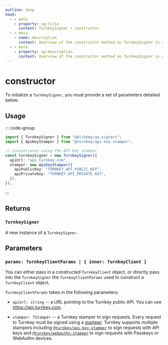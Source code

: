 ```yaml
---
outline: deep
head:
  - - meta
    - property: og:title
      content: TurnkeySigner • constructor
  - - meta
    - name: description
      content: Overview of the constructor method on TurnkeySigner in aa-signers
  - - meta
    - property: og:description
      content: Overview of the constructor method on TurnkeySigner in aa-signers
---
```


# constructor

To initialize a `TurnkeySigner`, you must provide a set of parameters detailed below.

## Usage

::: code-group

```ts [example.ts]
import { TurnkeySigner } from "@alchemy/aa-signers";
import { ApiKeyStamper } from "@turnkey/api-key-stamper";

// instantiates using the API Key stamper
const turnkeySigner = new TurnkeySigner({
  apiUrl: "api.turnkey.com",
  stamper: new ApiKeyStamper({
    apiPublicKey: "TURNKEY_API_PUBLIC_KEY",
    apiPrivateKey: "TURNKEY_API_PRIVATE_KEY",
  }),
});
```

:::

## Returns

### `TurnkeySigner`

A new instance of a `TurnkeySigner`.

## Parameters

### `params: TurnkeyClientParams | { inner: TurnkeyClient }`

You can either pass in a constructed `TurnkeyClient` object, or directly pass into the `TurnkeySigner` the `TurnkeyClientParams` used to construct a `TurnkeyClient` object.

`TurnkeyClientParams` takes in the following parameters:

- `apiUrl: string` -- a URL pointing to the Turnkey public API. You can use https://api.turnkey.com.

- `stamper: TStamper` -- a Turnkey stamper to sign requests. Every request to Turnkey must be signed using a [stamper](https://docs.turnkey.com/category/api-design). Turnkey supports multiple stampers including [`@turnkey/api-key-stamper`](https://github.com/tkhq/sdk/tree/main/packages/api-key-stamper) to sign requests with API keys and [`@turnkey/webauthn-stamper`](https://github.com/tkhq/sdk/tree/main/packages/webauthn-stamper) to sign requests with Passkeys or WebAuthn devices.
